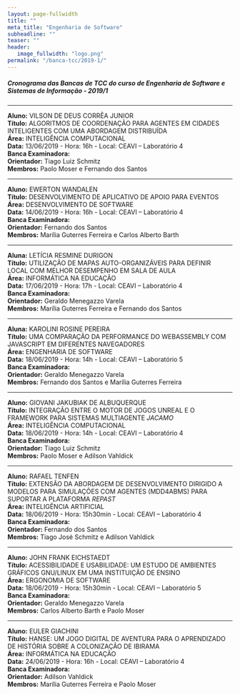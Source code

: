 ```yaml
---
layout: page-fullwidth
title: ""
meta_title: "Engenharia de Software"
subheadline: ""
teaser: ""
header:
   image_fullwidth: "logo.png"
permalink: "/banca-tcc/2019-1/"
---
```


##### **Cronograma das Bancas de TCC do curso de Engenharia de Software e Sistemas de Informação - 2019/1**

<hr>

**Aluno:** VILSON DE DEUS CORRÊA JUNIOR
<br>
**Título:** ALGORITMOS DE COORDENAÇÃO PARA AGENTES EM CIDADES INTELIGENTES COM UMA ABORDAGEM DISTRIBUÍDA
<br>
**Área:** INTELIGÊNCIA COMPUTACIONAL
<br>
**Data:** 13/06/2019  -  Hora: 16h  - Local: CEAVI – Laboratório 4
<br>
**Banca Examinadora:**
<br>
**Orientador:** Tiago Luiz Schmitz
<br>
**Membros:** Paolo Moser e Fernando dos Santos 

<hr>

**Aluno:** EWERTON WANDALEN
<br>
**Título:** DESENVOLVIMENTO DE APLICATIVO DE APOIO PARA EVENTOS
<br>
**Área:** DESENVOLVIMENTO DE SOFTWARE
<br>
**Data:** 14/06/2019  -  Hora: 16h  - Local: CEAVI – Laboratório 4
<br>
**Banca Examinadora:**
<br>
**Orientador:** Fernando dos Santos
<br>
**Membros:** Marília Guterres Ferreira e Carlos Alberto Barth

<hr>

**Aluna:** LETÍCIA RESMINE DURIGON
<br>
**Título:** UTILIZAÇÃO DE MAPAS AUTO-ORGANIZÁVEIS PARA DEFINIR LOCAL COM MELHOR DESEMPENHO EM SALA DE AULA
<br>
**Área:** INFORMÁTICA NA EDUCAÇÃO
<br>
**Data:** 17/06/2019  -  Hora: 17h  - Local: CEAVI – Laboratório 4
<br>
**Banca Examinadora:**
<br>
**Orientador:** Geraldo Menegazzo Varela
<br>
**Membros:** Marília Guterres Ferreira e Fernando dos Santos   

<hr>

**Aluna:** KAROLINI ROSINE PEREIRA
<br>
**Título:** UMA COMPARAÇÃO DA PERFORMANCE DO WEBASSEMBLY COM JAVASCRIPT EM DIFERENTES NAVEGADORES
<br>
**Área:** ENGENHARIA DE SOFTWARE
<br>
**Data:** 18/06/2019  -  Hora: 14h  - Local: CEAVI – Laboratório 5
<br>
**Banca Examinadora:**
<br>
**Orientador:** Geraldo Menegazzo Varela
<br>
**Membros:** Fernando dos Santos e Marília Guterres Ferreira    

<hr>

**Aluno:** GIOVANI JAKUBIAK DE ALBUQUERQUE
<br>
**Título:** INTEGRAÇÃO ENTRE O MOTOR DE JOGOS UNREAL E O FRAMEWORK PARA SISTEMAS MULTIAGENTE *JACAMO*
<br>
**Área:** INTELIGÊNCIA COMPUTACIONAL
<br>
**Data:** 18/06/2019  -  Hora: 14h  - Local: CEAVI – Laboratório 4
<br>
**Banca Examinadora:**
<br>
**Orientador:** Tiago Luiz Schmitz
<br>
**Membros:** Paolo Moser e Adilson Vahldick   

<hr>

**Aluno:** RAFAEL TENFEN
<br>
**Título:** EXTENSÃO DA ABORDAGEM DE DESENVOLVIMENTO DIRIGIDO A MODELOS PARA SIMULAÇÕES COM AGENTES (MDD4ABMS) PARA SUPORTAR A PLATAFORMA *REPAST*
<br>
**Área:** INTELIGÊNCIA ARTIFICIAL
<br>
**Data:** 18/06/2019  -  Hora: 15h30min  - Local: CEAVI – Laboratório 4
<br>
**Banca Examinadora:**
<br>
**Orientador:** Fernando dos Santos
<br>
**Membros:** Tiago José Schmitz e Adilson Vahldick    

<hr>

**Aluno:** JOHN FRANK EICHSTAEDT
<br>
**Título:** ACESSIBILIDADE E USABILIDADE: UM ESTUDO DE AMBIENTES GRÁFICOS GNU/LINUX EM UMA INSTITUIÇÃO DE ENSINO
<br>
**Área:** ERGONOMIA DE SOFTWARE
<br>
**Data:** 18/06/2019  -  Hora: 15h30min  - Local: CEAVI – Laboratório 5
<br>
**Banca Examinadora:**
<br>
**Orientador:** Geraldo Menegazzo Varela
<br>
**Membros:** Carlos Alberto Barth e Paolo Moser 

<hr>

**Aluno:** EULER GIACHINI
<br>
**Título:** HANSE: UM JOGO DIGITAL DE AVENTURA PARA O APRENDIZADO DE HISTÓRIA SOBRE A COLONIZAÇÃO DE IBIRAMA
<br>
**Área:** INFORMÁTICA NA EDUCAÇÃO
<br>
**Data:** 24/06/2019  -  Hora: 16h  - Local: CEAVI – Laboratório 4
<br>
**Banca Examinadora:**
<br>
**Orientador:** Adilson Vahldick
<br>
**Membros:** Marília Guterres Ferreira e Paolo Moser      